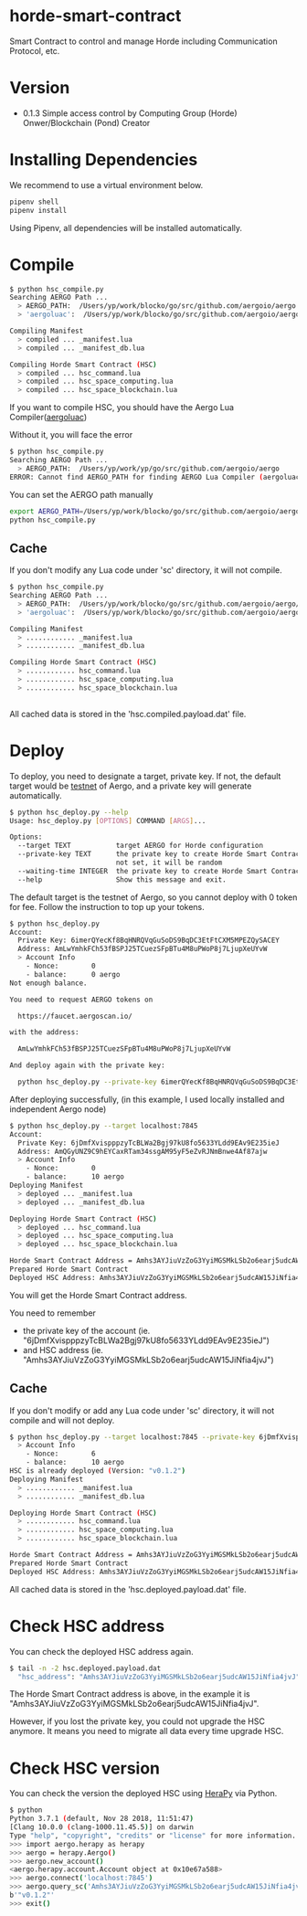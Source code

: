 # horde-smart-contract
Smart Contract to control and manage Horde including Communication Protocol, etc.

# Version
* 0.1.3 Simple access control by Computing Group (Horde) Onwer/Blockchain (Pond) Creator

# Installing Dependencies
We recommend to use a virtual environment below.
```bash
pipenv shell
pipenv install
```
Using Pipenv, all dependencies will be installed automatically.

# Compile
```bash
$ python hsc_compile.py 
Searching AERGO Path ...
  > AERGO_PATH:  /Users/yp/work/blocko/go/src/github.com/aergoio/aergo
  > 'aergoluac':  /Users/yp/work/blocko/go/src/github.com/aergoio/aergo/bin/aergoluac

Compiling Manifest
  > compiled ... _manifest.lua
  > compiled ... _manifest_db.lua

Compiling Horde Smart Contract (HSC)
  > compiled ... hsc_command.lua
  > compiled ... hsc_space_computing.lua
  > compiled ... hsc_space_blockchain.lua

```

If you want to compile HSC, you should have the Aergo Lua Compiler([aergoluac](https://docs.aergo.io/en/latest/smart-contracts/lua/guide.html#tools))

Without it, you will face the error
```bash
$ python hsc_compile.py
Searching AERGO Path ...
  > AERGO_PATH:  /Users/yp/work/yp/go/src/github.com/aergoio/aergo
ERROR: Cannot find AERGO_PATH for finding AERGO Lua Compiler (aergoluac)
```

You can set the AERGO path manually
```bash
export AERGO_PATH=/Users/yp/work/blocko/go/src/github.com/aergoio/aergo/bin
python hsc_compile.py
```

## Cache
If you don't modify any Lua code under 'sc' directory, it will not compile.
```bash
$ python hsc_compile.py
Searching AERGO Path ...                                           
  > AERGO_PATH:  /Users/yp/work/blocko/go/src/github.com/aergoio/aergo/bin                                                             
  > 'aergoluac':  /Users/yp/work/blocko/go/src/github.com/aergoio/aergo/bin/aergoluac                                                  

Compiling Manifest                                                 
  > ............ _manifest.lua                                     
  > ............ _manifest_db.lua                                  

Compiling Horde Smart Contract (HSC)                               
  > ............ hsc_command.lua                                   
  > ............ hsc_space_computing.lua                           
  > ............ hsc_space_blockchain.lua
  
```
All cached data is stored in the 'hsc.compiled.payload.dat' file.

# Deploy
To deploy, you need to designate a target, private key. If not, the default target would be [testnet](https://testnet.aergoscan.io/) of Aergo, and a private key will generate automatically.
```bash
$ python hsc_deploy.py --help
Usage: hsc_deploy.py [OPTIONS] COMMAND [ARGS]...

Options:
  --target TEXT           target AERGO for Horde configuration
  --private-key TEXT      the private key to create Horde Smart Contract. If
                          not set, it will be random
  --waiting-time INTEGER  the private key to create Horde Smart Contract
  --help                  Show this message and exit.
```

The default target is the testnet of Aergo, so you cannot deploy with 0 token for fee. Follow the instruction to top up your tokens.
```bash
$ python hsc_deploy.py
Account:
  Private Key: 6imerQYecKf8BqHNRQVqGuSoDS9BqDC3EtFtCXM5MPEZQySACEY
  Address: AmLwYmhkFCh53fBSPJ25TCuezSFpBTu4M8uPWoP8j7LjupXeUYvW
  > Account Info
    - Nonce:        0
    - balance:      0 aergo
Not enough balance.

You need to request AERGO tokens on

  https://faucet.aergoscan.io/

with the address:

  AmLwYmhkFCh53fBSPJ25TCuezSFpBTu4M8uPWoP8j7LjupXeUYvW

And deploy again with the private key:

  python hsc_deploy.py --private-key 6imerQYecKf8BqHNRQVqGuSoDS9BqDC3EtFtCXM5MPEZQySACEY

```

After deploying successfully, (in this example, I used locally installed and independent Aergo node)
```bash
$ python hsc_deploy.py --target localhost:7845                     
Account:
  Private Key: 6jDmfXvispppzyTcBLWa2Bgj97kU8fo5633YLdd9EAv9E235ieJ
  Address: AmQGyUNZ9C9hEYCaxRTam34ssgAM95yF5eZvRJNmBnwe4Af87ajw
  > Account Info
    - Nonce:        0
    - balance:      10 aergo
Deploying Manifest
  > deployed ... _manifest.lua
  > deployed ... _manifest_db.lua

Deploying Horde Smart Contract (HSC)
  > deployed ... hsc_command.lua
  > deployed ... hsc_space_computing.lua
  > deployed ... hsc_space_blockchain.lua

Horde Smart Contract Address = Amhs3AYJiuVzZoG3YyiMGSMkLSb2o6earj5udcAW15JiNfia4jvJ
Prepared Horde Smart Contract
Deployed HSC Address: Amhs3AYJiuVzZoG3YyiMGSMkLSb2o6earj5udcAW15JiNfia4jvJ
```

You will get the Horde Smart Contract address.

You need to remember 
* the private key of the account (ie. "6jDmfXvispppzyTcBLWa2Bgj97kU8fo5633YLdd9EAv9E235ieJ")
* and HSC address (ie. "Amhs3AYJiuVzZoG3YyiMGSMkLSb2o6earj5udcAW15JiNfia4jvJ")

## Cache
If you don't modify or add any Lua code under 'sc' directory, it will not compile and will not deploy.
```bash
$ python hsc_deploy.py --target localhost:7845 --private-key 6jDmfXvispppzyTcBLWa2Bgj97kU8fo5633YLdd9EAv9E235ieJ
  > Account Info
    - Nonce:        6
    - balance:      10 aergo
HSC is already deployed (Version: "v0.1.2")
Deploying Manifest
  > ............ _manifest.lua
  > ............ _manifest_db.lua

Deploying Horde Smart Contract (HSC)
  > ............ hsc_command.lua
  > ............ hsc_space_computing.lua
  > ............ hsc_space_blockchain.lua

Horde Smart Contract Address = Amhs3AYJiuVzZoG3YyiMGSMkLSb2o6earj5udcAW15JiNfia4jvJ
Prepared Horde Smart Contract
Deployed HSC Address: Amhs3AYJiuVzZoG3YyiMGSMkLSb2o6earj5udcAW15JiNfia4jvJ
```
All cached data is stored in the 'hsc.deployed.payload.dat' file.

# Check HSC address
You can check the deployed HSC address again.
```bash
$ tail -n -2 hsc.deployed.payload.dat 
  "hsc_address": "Amhs3AYJiuVzZoG3YyiMGSMkLSb2o6earj5udcAW15JiNfia4jvJ"
```
The Horde Smart Contract address is above, in the example it is "Amhs3AYJiuVzZoG3YyiMGSMkLSb2o6earj5udcAW15JiNfia4jvJ".

However, if you lost the private key, you could not upgrade the HSC anymore. It means you need to migrate all data every time upgrade HSC.

# Check HSC version
You can check the version the deployed HSC using [HeraPy](https://github.com/aergoio/herapy) via Python.
```bash
$ python
Python 3.7.1 (default, Nov 28 2018, 11:51:47) 
[Clang 10.0.0 (clang-1000.11.45.5)] on darwin
Type "help", "copyright", "credits" or "license" for more information.
>>> import aergo.herapy as herapy
>>> aergo = herapy.Aergo()
>>> aergo.new_account()
<aergo.herapy.account.Account object at 0x10e67a588>
>>> aergo.connect('localhost:7845')
>>> aergo.query_sc('Amhs3AYJiuVzZoG3YyiMGSMkLSb2o6earj5udcAW15JiNfia4jvJ', 'getVersion')
b'"v0.1.2"'
>>> exit()
```
